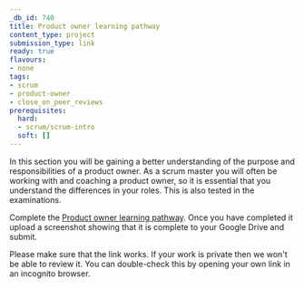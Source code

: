 ```yaml
---
_db_id: 740
title: Product owner learning pathway
content_type: project
submission_type: link
ready: true
flavours:
- none
tags:
- scrum
- product-owner
- close_on_peer_reviews
prerequisites:
  hard:
  - scrum/scrum-intro
  soft: []
---
```


In this section you will be gaining a better understanding of the purpose and responsibilities of a product owner. As a scrum master you will often be working with and coaching a product owner, so it is essential that you understand the differences in your roles. This is also tested in the examinations.

Complete the [Product owner learning pathway](https://www.scrum.org/pathway/product-owner-learning-path). Once you have completed it upload a screenshot showing that it is complete to your Google Drive and submit.

Please make sure that the link works. If your work is private then we won't be able to review it. You can double-check this by opening your own link in an incognito browser.  